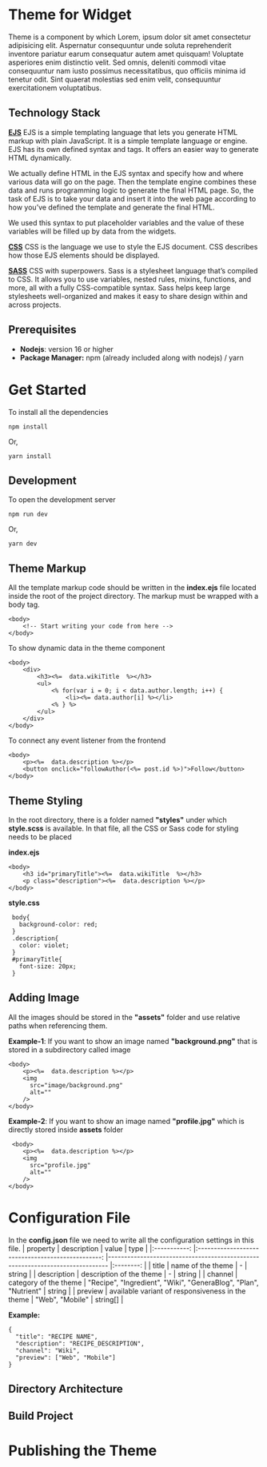 
# Theme for Widget

Theme is a component by which Lorem, ipsum dolor sit amet consectetur adipisicing elit. Aspernatur consequuntur unde soluta reprehenderit inventore pariatur earum consequatur autem amet quisquam! Voluptate asperiores enim distinctio velit. Sed omnis, deleniti commodi vitae consequuntur nam iusto possimus necessitatibus, quo officiis minima id tenetur odit. Sint quaerat molestias sed enim velit, consequuntur exercitationem voluptatibus.

## Technology Stack

[**EJS**](https://ejs.co/#docs)
EJS is a simple templating language that lets you generate HTML markup with plain JavaScript. It is a simple template language or engine. EJS has its own defined syntax and tags. It offers an easier way to generate HTML dynamically.

We actually define HTML in the EJS syntax and specify how and where various data will go on the page. Then the template engine combines these data and runs programming logic to generate the final HTML page. So, the task of EJS is to take your data and insert it into the web page according to how you’ve defined the template and generate the final HTML.

We used this syntax to put placeholder variables and the value of these variables will be filled up by data from the widgets.

**[CSS](https://www.w3schools.com/css/)** 
CSS is the language we use to style the EJS document. CSS describes how those EJS elements should be displayed.

**[SASS](https://sass-lang.com/documentation/)**
CSS with superpowers. Sass is a stylesheet language that’s compiled to CSS. It allows you to use variables, nested rules, mixins, functions, and more, all with a fully CSS-compatible syntax. Sass helps keep large stylesheets well-organized and makes it easy to share design within and across projects.

## Prerequisites
- **Nodejs**: version 16 or higher
- **Package Manager:** npm (already included along with nodejs) / yarn


# Get Started
To install all the dependencies

    npm install
Or,

    yarn install

## Development

To open the development server

    npm run dev
    
Or, 

    yarn dev

## Theme Markup

All the template markup code should be written in the **index.ejs** file located inside the root of the project directory. The markup must be wrapped with a body tag.

    <body>
	    <!-- Start writing your code from here -->
    </body>

To show dynamic data in the theme component

    <body>
	    <div>
		    <h3><%=  data.wikiTitle  %></h3>
		    <ul>
			    <% for(var i = 0; i < data.author.length; i++) {
			        <li><%= data.author[i] %></li>
			    <% } %>
			</ul>
		</div>
    </body>

To connect any event listener from the frontend

    <body>
	    <p><%=  data.description %></p>
	    <button onclick="followAuthor(<%= post.id %>)">Follow</button>
    </body>
## Theme Styling

In the root directory, there is a folder named **"styles"** under which **style.scss** is available. In that file, all the CSS or Sass code for styling needs to be placed

**index.ejs**

    <body>
   	    <h3 id="primaryTitle"><%=  data.wikiTitle  %></h3>
   	    <p class="description"><%=  data.description %></p>
    </body>
       
**style.css**

     body{
       background-color: red;
     }
     .description{
       color: violet;
     }
     #primaryTitle{
       font-size: 20px;
     }

## Adding Image

All the images should be stored in the **"assets"** folder and use relative paths when referencing them.

**Example-1**: If you want to show an image named **"background.png"** that is stored in a subdirectory called image

    <body>
   	    <p><%=  data.description %></p>
   	    <img
          src="image/background.png"
          alt=""
        />
    </body>
**Example-2**: If you want to show an image named **"profile.jpg"** which is directly stored inside **assets** folder

     <body>
   	    <p><%=  data.description %></p>
   	    <img
          src="profile.jpg"
          alt=""
        />
    </body>


# Configuration File
In the **config.json** file we need to write all the configuration settings in this file. 
|   property  	|                    description                   	| value                                                                        	|   type   	|
|:-----------:	|:------------------------------------------------:	|------------------------------------------------------------------------------	|:--------:	|
|    title    	| name of the theme                                	|                                       -                                      	|  string  	|
| description 	| description of the theme                         	|                                       -                                      	|  string  	|
|   channel   	| category of the theme                            	|   "Recipe",   "Ingredient",   "Wiki",   "GeneraBlog",   "Plan",   "Nutrient" 	|  string  	|
|   preview   	| available variant of responsiveness in the theme 	|   "Web",   "Mobile"                                                          	| string[] 	|


**Example:**

    {
      "title": "RECIPE NAME",
      "description": "RECIPE_DESCRIPTION",
      "channel": "Wiki",
      "preview": ["Web", "Mobile"]
    }



## Directory Architecture



## Build Project



# Publishing the Theme

